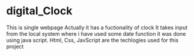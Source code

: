 # digital_Clock
This is single webpage
Actually it has a fuctionality of clock
It takes input from the local system where i have used some date function
it was done using java script.
Html, Css, JavScript are the techlogies used for this project
